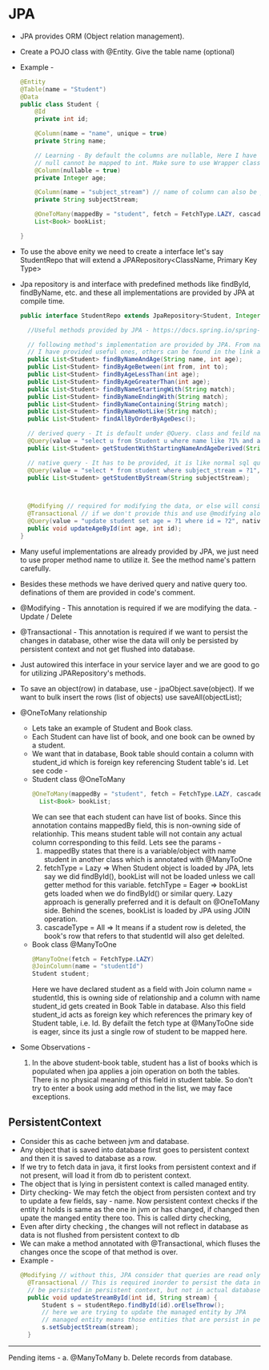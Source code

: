 # JPA
* JPA provides ORM (Object relation management).
* Create a POJO class with @Entity. Give the table name (optional)
* Example -
  ``` java
  @Entity
  @Table(name = "Student")
  @Data
  public class Student {
      @Id
      private int id;
  
      @Column(name = "name", unique = true)
      private String name;
  
      // Learning - By default the columns are nullable, Here I have used int instead of Integer and got exception that
      // null cannot be mapped to int. Make sure to use Wrapper class for nullable fields.
      @Column(nullable = true)
      private Integer age;
  
      @Column(name = "subject_stream") // name of column can also be provided if it differs from the variable name used.
      private String subjectStream;

      @OneToMany(mappedBy = "student", fetch = FetchType.LAZY, cascade = CascadeType.ALL)
      List<Book> bookList;
  
  }
  ```

* To use the above enity we need to create a interface let's say StudentRepo that will extend a JPARepository<ClassName, Primary Key Type>
* Jpa repository is and interface with predefined methods like findById, findByName, etc. and these all implementations are provided by JPA at compile time.
  ``` java
  public interface StudentRepo extends JpaRepository<Student, Integer> {

    //Useful methods provided by JPA - https://docs.spring.io/spring-data/jpa/reference/jpa/query-methods.html

    // following method's implementation are provided by JPA. From name itself it is intuitive what each method says.
    // I have provided useful ones, others can be found in the link above
    public List<Student> findByNameAndAge(String name, int age);
    public List<Student> findByAgeBetween(int from, int to);
    public List<Student> findByAgeLessThan(int age);
    public List<Student> findByAgeGreaterThan(int age);
    public List<Student> findByNameStartingWith(String match);
    public List<Student> findByNameEndingWith(String match);
    public List<Student> findByNameContaining(String match);
    public List<Student> findByNameNotLike(String match);
    public List<Student> findAllByOrderByAgeDesc();

    // derived query - It is default under @Query. class and feild names have to be used instead of table name and column name
    @Query(value = "select u from Student u where name like ?1% and age = ?2") // Note: don't put single inverted commas('') after like
    public List<Student> getStudentWithStartingNameAndAgeDerived(String match, int age);

    // native query - It has to be provided, it is like normal sql query, hence the name native
    @Query(value = "select * from student where subject_stream = ?1", nativeQuery = true)
    public List<Student> getStudentByStream(String subjectStream);



    @Modifying // required for modifying the data, or else will consider it as read data
    @Transactional // if we don't provide this and use @modifying alone , this will throw transaction required exception.
    @Query(value = "update student set age = ?1 where id = ?2", nativeQuery = true)
    public void updateAgeById(int age, int id);
  }
  ```
* Many useful implementations are already provided by JPA, we just need to use proper method name to utilize it. See the method name's pattern carefully.
* Besides these methods we have derived query and native query too. definations of them are provided in code's comment.
* @Modifying - This annotation is required if we are modifying the data. - Update / Delete
* @Transactional - This annotation is required if we want to persist the changes in database, other wise the data will only be persisted by persistent context and not get flushed into database.
* Just autowired this interface in your service layer and we are good to go for utilizing JPARepository's methods.
* To save an object(row) in database, use - jpaObject.save(object). If we want to bulk insert the rows (list of objects) use saveAll(objectList);
* @OneToMany relationship
  - Lets take an example of Student and Book class.
  - Each Student can have list of book, and one book can be owned by a student.
  - We want that in database, Book table should contain a column with student_id which is foreign key referencing Student table's id. Let see code - 
  - Student class @OneToMany
    ``` java
    @OneToMany(mappedBy = "student", fetch = FetchType.LAZY, cascade = CascadeType.ALL)
      List<Book> bookList;
    ```
    We can see that each student can have list of books. Since this annotation contains mappedBy field, this is non-owning side of relationhip. This means
    student table will not contain any actual column corresponding to this feild. Lets see the params - 
    1. mappedBy states that there is a variable/object with name student in another class which is annotated with @ManyToOne 
    2. fetchType = Lazy => When Student object is loaded by JPA, lets say we did findById(), bookList will not be loaded unless we call getter method for
       this variable. fetchType = Eager => bookList gets loaded when we do findById() or similar query. Lazy approach is generally preferred and it is default
       on @OneToMany side. Behind the scenes, bookList is loaded by JPA using JOIN operation.
    3. cascadeType = All => It means if a student row is deleted, the book's row that refers to that studentId will also get delelted.
  - Book class @ManyToOne
    ``` java
    @ManyToOne(fetch = FetchType.LAZY)
    @JoinColumn(name = "studentId")
    Student student;
    ```
    Here we have declared student as a field with Join column name = studentId, this is owning side of relationship and a column with name student_id gets
    created in Book Table in database. Also this field student_id acts as foreign key which references the primary key of Student table, i.e. Id.
    By defailt the fetch type at @ManyToOne side is eager, since its just a single row of student to be mapped here.
* Some Observations -
  1. In the above student-book table, student has a list of books which is populated when jpa applies a join operation on both the tables. There is no physical
     meaning of this field in student table. So don't try to enter a book using add method in the list, we may face exceptions.
## PersistentContext
* Consider this as cache between jvm and database.
* Any object that is saved into database first goes to persistent context and then it is saved to database as a row.
* If we try to fetch data in java, it first looks from persistent context and if not present, will load it from db to peristent context.
* The object that is lying in persistent context is called managed entity.
* Dirty checking- We may fetch the object from persisten context and try to update a few fields, say - name. Now persistent context checks if the entity it
  holds is same as the one in jvm or has changed, if changed then upate the manged entity there too. This is called dirty checking, 
* Even after dirty checking , the changes will not reflect in database as data is not flushed from persistent context to db
* We can make a method annotated with @Transactional, which fluses the changes once the scope of that method is over.
* Example -
  ``` java
  @Modifying // without this, JPA consider that queries are read only. This is required for update/delete
    @Transactional // This is required inorder to persist the data in actual database. Without this data will only
    // be persisted in persistent context, but not in actual database.
    public void updateStreamById(int id, String stream) {
        Student s = studentRepo.findById(id).orElseThrow();
        // here we are trying to update the managed entity by JPA
        // managed entity means those entities that are persist in persistent context
        s.setSubjectStream(stream);
    }
  ```
------------------------------------------------------
Pending items - 
a. @ManyToMany
b. Delete records from database.
